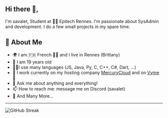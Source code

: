 ## Hi there 👋,           
I'm savalet, Student at 👨‍💻 Epitech Rennes. I'm passionate about SysAdmin and development. I do a few small projects in my spare time.

## 🧐 About Me
- 🌍 I am 🇫🇷 French 🥐🥖 and I live in Rennes (Brittany)
- 🎂 I am 19 years old
- 👨‍💻I use many languages (JS, Java, Py, C, C++, C#, Dart, ...)
- 🔭 I work currently on my hosting company [MercuryCloud](https://mcld.fr) and on [Vyme](https://vyme.dev) 🎥
- 💬 Ask me about anything and everything! 
- 📫 How to reach me: message me on Discord (savalet)
- 👯 And Many More...
---

![GitHub Streak](https://streak-stats.demolab.com?user=savalet&theme=onedark&hide_border=true)
